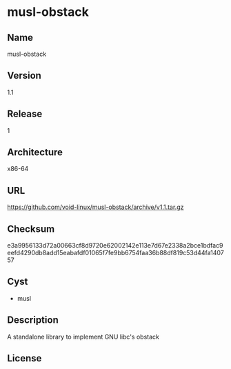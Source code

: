 # musl-obstack

## Name
musl-obstack

## Version
1.1

## Release
1

## Architecture
x86-64

## URL
https://github.com/void-linux/musl-obstack/archive/v1.1.tar.gz

## Checksum
e3a9956133d72a00663cf8d9720e62002142e113e7d67e2338a2bce1bdfac9eefd4290db8add15eabafdf01065f7fe9bb6754faa36b88df819c53d44fa140757

## Cyst
* musl

## Description
A standalone library to implement GNU libc's obstack

## License

